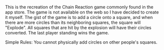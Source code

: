 This is the recreation of the Chain Reaction game commonly found in the app store. 
The game is not available on the web so I have decided to create it myself.
The gist of the game is to add a circle onto a square, and when there are more circles than
its neighboring squares, the square will "Explode".
All squares that are hit by the explosion will have their circles converted.
The last player standing wins the game.

Simple Rules:
You cannot physically add circles on other people's squares.